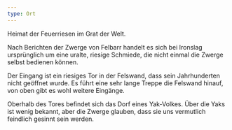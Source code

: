 ```yaml
---
type: Ort
---
```


Heimat der Feuerriesen im Grat der Welt.

Nach Berichten der Zwerge von Felbarr handelt es sich bei Ironslag ursprünglich um eine uralte,
riesige Schmiede, die nicht einmal die Zwerge selbst bedienen können.

Der Eingang ist ein riesiges Tor in der Felswand, dass sein Jahrhunderten nicht geöffnet wurde.
Es führt eine sehr lange Treppe die Felswand hinauf, von oben gibt es wohl weitere Eingänge.

Oberhalb des Tores befindet sich das Dorf eines Yak-Volkes. Über die Yaks ist wenig bekannt, aber
die Zwerge glauben, dass sie uns vermutlich feindlich gesinnt sein werden.
